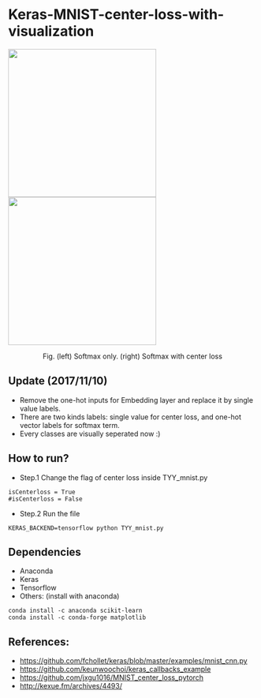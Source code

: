 # Keras-MNIST-center-loss-with-visualization


<img src="https://github.com/shamangary/Keras-MNIST-center-loss-with-visualization/blob/master/images/softmax_only/epoch%3D49.jpg" height="300"/> <img src="https://github.com/shamangary/Keras-MNIST-center-loss-with-visualization/blob/master/images/centerloss/epoch%3D49.jpg" height="300"/>

<center> Fig. (left) Softmax only. (right) Softmax with center loss </center> 

## Update (2017/11/10)
+ Remove the one-hot inputs for Embedding layer and replace it by single value labels.
+ There are two kinds labels: single value for center loss, and one-hot vector labels for softmax term.
+ Every classes are visually seperated now :)

## How to run?
+ Step.1
Change the flag of center loss inside TYY_mnist.py
```
isCenterloss = True
#isCenterloss = False
```
+ Step.2
Run the file
```
KERAS_BACKEND=tensorflow python TYY_mnist.py
```

## Dependencies
+ Anaconda
+ Keras
+ Tensorflow
+ Others: (install with anaconda)
```
conda install -c anaconda scikit-learn 
conda install -c conda-forge matplotlib
```


## References:
+ https://github.com/fchollet/keras/blob/master/examples/mnist_cnn.py
+ https://github.com/keunwoochoi/keras_callbacks_example
+ https://github.com/jxgu1016/MNIST_center_loss_pytorch
+ http://kexue.fm/archives/4493/
